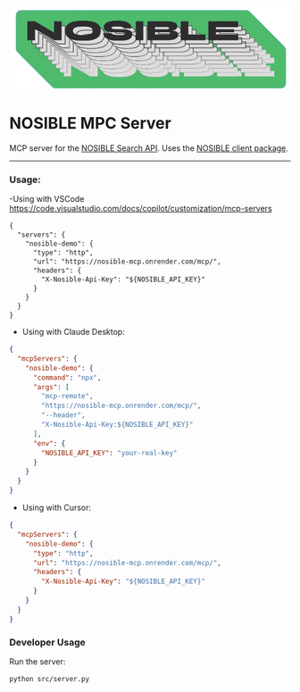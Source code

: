 ![Logo](https://github.com/NosibleAI/nosible-py/blob/main/docs/_static/readme.png?raw=true)

# NOSIBLE MPC Server

MCP server for the [NOSIBLE Search API](https://www.nosible.ai/search/v2/docs/#/).
Uses the [NOSIBLE client package](https://nosible-py.readthedocs.io/).

***

### Usage:

-Using with VSCode
https://code.visualstudio.com/docs/copilot/customization/mcp-servers
```
{
  "servers": {
    "nosible-demo": {
      "type": "http",
      "url": "https://nosible-mcp.onrender.com/mcp/",
      "headers": {
        "X-Nosible-Api-Key": "${NOSIBLE_API_KEY}"
      }
    }
  }
}
```

- Using with Claude Desktop:
```json
{
  "mcpServers": {
    "nosible-demo": {
      "command": "npx",
      "args": [
        "mcp-remote",
        "https://nosible-mcp.onrender.com/mcp/",
        "--header",
        "X-Nosible-Api-Key:${NOSIBLE_API_KEY}"
      ],
      "env": {
        "NOSIBLE_API_KEY": "your-real-key"
      }
    }
  }
}
```

- Using with Cursor:
```json
{
  "mcpServers": {
    "nosible-demo": {
      "type": "http",
      "url": "https://nosible-mcp.onrender.com/mcp/",
      "headers": {
        "X-Nosible-Api-Key": "${NOSIBLE_API_KEY}"
      }
    }
  }
}
```

### Developer Usage
Run the server:
```commandline
python src/server.py
```
